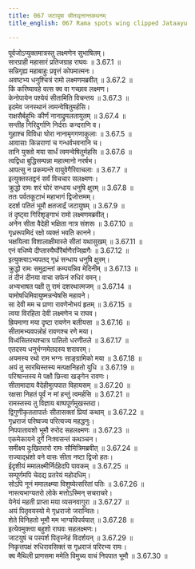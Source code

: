 ```yaml
---
title: 067 जटायुषा सीतावृत्तान्तकथनम्
title_english: 067 Rama spots wing clipped Jataayu

---
```

<div class="audioEmbed"  caption="श्रीराम-हरिसीताराममूर्ति-घनपाठिभ्यां वचनम्" src="https://archive.org/download/Ramayana-recitation-Sriram-harisItArAmamUrti-Ghanapaati-v2/Kanda_3/Kanda_3_ARK-067-Jataayuvaa_Sitaa_Vruthantha_Kathanam.mp3"></div>

पूर्वजोऽप्युक्तमात्रस्तु लक्ष्मणेन सुभाषितम्।  
सारग्राही महासारं प्रतिजग्राह राघवः ॥ 3.67.1 ॥   
सन्निगृह्य महाबाहुः प्रवृत्तं कोपमात्मनः।  
अवष्टभ्य धनुश्चित्रं रामो लक्ष्मणमब्रवीत् ॥ 3.67.2 ॥   
किं करिष्यावहे वत्स क्व वा गच्छाव लक्ष्मण।  
केनोपायेन पश्येयं सीतामिति विचन्तय ॥ 3.67.3 ॥   
इदमेव जनस्थानं त्वमन्वेषितुमर्हसि।  
राक्षसैर्बहुभिः कीर्णं नानाद्रुमलतायुतम् ॥ 3.67.4 ॥   
सन्तीह गिरिदुर्गाणि निर्दराः कन्दराणि व।  
गुहाश्च विविधा घोरा नानामृगगणाकुलाः ॥ 3.67.5 ॥   
आवासाः किन्नराणां च गन्धर्वभवनानि च।  
तानि युक्तो मया सार्धं त्वमन्वेषितुर्महसि ॥ 3.67.6 ॥   
त्वद्विधा बुद्धिसम्पन्ना महात्मानो नरर्षभ।  
आपत्सु न प्रकम्पन्ते वायुवेगैरिवाचलाः ॥ 3.67.7 ॥   
इत्युक्तस्तद्वनं सर्वं विचचार सलक्ष्मणः।  
क्रुद्धो रामः शरं घोरं सन्धाय धनुषि क्षुरम् ॥ 3.67.8 ॥   
ततः पर्वतकूटाभं महाभागं द्विजोत्तमम्।  
ददर्श पतितं भूमौ क्षतजार्द्रं जटायुषम् ॥ 3.67.9 ॥   
तं दृष्ट्वा गिरिशृङ्गाभं रामो लक्ष्मणमब्रवीत्।  
अनेन सीता वैदेही भक्षिता नात्र संशसः ॥ 3.67.10 ॥   
गृध्ररूपमिदं रक्षो व्यक्तं भवति कानने।  
भक्षयित्वा विशालाक्षीमास्ते सीतां यथासुखम् ॥ 3.67.11 ॥   
एनं वधिष्ये दीप्तास्यैर्घोरैर्बाणैरजिह्मगैः ॥ 3.67.12 ॥   
इत्युक्त्वाऽभ्यपतद् गृध्रं सन्धाय धनुषि क्षुरम्।  
क्रुद्धो रामः समुद्रान्तां कम्पयन्निव मेदिनीम् ॥ 3.67.13 ॥   
तं दीनं दीनया वाचा सफेनं रुधिरं वमन्।  
अभ्यभाषत पक्षी तु रामं दशरथात्मजम् ॥ 3.67.14 ॥   
यामोषधिमिवायुष्मन्नन्वेषसि महावने।  
सा देवी मम च प्राणा रावणेनोभयं हृतम् ॥ 3.67.15 ॥   
त्वया विरहिता देवी लक्ष्मणेन च राघव।  
ह्रियमाणा मया दृष्टा रावणेन बलीयसा ॥ 3.67.16 ॥   
सीतामभ्यवपन्नोहं रावणश्च रणे मया।  
विध्वंसितरथश्चात्र पातितो धरणीतले ॥ 3.67.17 ॥   
एतदस्य धनुर्भग्नमेतदस्य शरावरम्।  
अयमस्य रथो राम भग्नः साङ्ग्रामिको मया ॥ 3.67.18 ॥   
अयं तु सारथिस्तस्य मत्पक्षनिहतो युधि ॥ 3.67.19 ॥   
परिश्रान्तस्य मे पक्षौ छित्त्वा खङ्गेन रावणः।  
सीतामादाय वैदेहीमुत्पपात विहायसम् ॥ 3.67.20 ॥   
रक्षसा निहतं पूर्वं न मां हन्तुं त्वमर्हसि ॥ 3.67.21 ॥   
रामस्तस्य तु विज्ञाय बाष्पपूर्णमुखस्तदा।  
द्विगुणीकृततापार्तः सीतासक्तां प्रियां कथाम् ॥ 3.67.22 ॥   
गृध्रराजं परिष्वज्य परित्यज्य महद्धनुः।  
निपपातावशो भूमौ रुरोद सहलक्ष्मणः ॥ 3.67.23 ॥   
एकमेकायने दुर्गे निःश्वसन्तं कथञ्चन।  
समीक्ष्य दुःखिततरो रामः सौमित्रिमब्रवीत् ॥ 3.67.24 ॥   
राज्याद्भ्रंशो वने वासः सीता नष्टा द्विजो हतः।  
ईदृशीयं ममालक्ष्मीर्निर्दहेदपि पावकम् ॥ 3.67.25 ॥   
सम्पूर्णमपि चेदद्य प्रतरेयं महोदधिम्।  
सोऽपि नूनं ममालक्ष्म्या विशुष्येत्सरितां पतिः ॥ 3.67.26 ॥   
नास्त्यभाग्यतरो लोके मत्तोऽस्मिन् सचराचरे।  
येनेयं महती प्राप्ता मया व्यसनवागुरा ॥ 3.67.27 ॥   
अयं पितृवयस्यो मे गृध्रराजो जरान्वितः।  
शेते विनिहतो भूमौ मम भाग्यविपर्ययात् ॥ 3.67.28 ॥   
इत्येवमुक्त्वा बहुशो राघवः सहलक्ष्मणः।  
जाटयुषं च पस्पर्श पितृस्नेहं विदर्शयन् ॥ 3.67.29 ॥   
निकृत्तपक्षं रुधिरावसिक्तं स गृध्रराजं परिरभ्य रामः।  
क्व मैथिली प्राणसमा ममेति विमुच्य वाचं निपपात भूमौ ॥ 3.67.30 ॥   